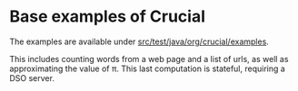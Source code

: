 # Base examples of Crucial

The examples are available under [src/test/java/org/crucial/examples](https://github.com/crucial-project/examples/tree/master/simple/src/test/java/org/crucial/examples).

This includes counting words from a web page and a list of urls, as well as approximating the value of π. This last computation is stateful, requiring a DSO server.

  
